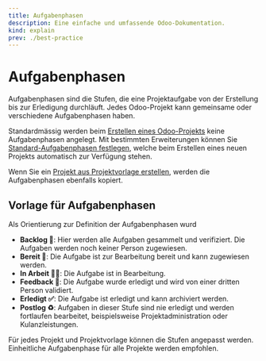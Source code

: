 ```yaml
---
title: Aufgabenphasen
description: Eine einfache und umfassende Odoo-Dokumentation.
kind: explain
prev: ./best-practice
---
```

# Aufgabenphasen

Aufgabenphasen sind die Stufen, die eine Projektaufgabe von der Erstellung bis zur Erledigung durchläuft. Jedes Odoo-Projekt kann gemeinsame oder verschiedene Aufgabenphasen haben.

Standardmässig werden beim [Erstellen eines Odoo-Projekts](Project.md#Projekt%20anlegen) keine Aufgabenphasen angelegt. Mit bestimmten Erweiterungen können Sie [Standard-Aufgabenphasen festlegen](Project%20Task%20Default%20Stage.md#Standard-Aufgabenphasen%20festlegen), welche beim Erstellen eines neuen Projekts automatisch zur Verfügung stehen.

Wenn Sie ein [Projekt aus Projektvorlage erstellen](Project%20Template.md#Projekt%20aus%20Projektvorlage%20erstellen), werden die Aufgabenphasen ebenfalls kopiert.

## Vorlage für Aufgabenphasen

Als Orientierung zur Definition der Aufgabenphasen wurd

* **Backlog 🎒**: Hier werden alle Aufgaben gesammelt und verifiziert. Die Aufgaben werden noch keiner Person zugewiesen.
* **Bereit 🏁**: Die Aufgabe ist zur Bearbeitung bereit und kann zugewiesen werden.
* **In Arbeit 🧑‍💻**: Die Aufgabe ist in Bearbeitung.
* **Feedback 💬**: Die Aufgabe wurde erledigt und wird von einer dritten Person validiert.
* **Erledigt ✅**: Die Aufgabe ist erledigt und kann archiviert werden.
* **Postlog ♻️**: Aufgaben in dieser Stufe sind nie erledigt und werden fortlaufen bearbeitet, beispielsweise Projektadministration oder Kulanzleistungen.

Für jedes Projekt und Projektvorlage können die Stufen angepasst werden. Einheitliche Aufgabenphase für alle Projekte werden empfohlen.